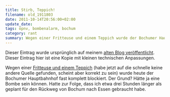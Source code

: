 ```yaml
---
title: Stirb, Teppich!
filename: old_1911803
date: 2011-10-14T20:56:00+02:00
update_date:
tags: öpnv, bombenalarm, bochum
category: rant
summary: Wegen einer Fritteuse und einem Teppich wurde der Bochumer Hauptbahnhof fast komplett blockiert. Hätte ja eine Bombe sein können.
---
```

Dieser Eintrag wurde ursprünglich auf meinem [alten Blog veröffentlicht](https://stu.blogger.de/stories/1911803/). Dieser Eintrag hier ist eine Kopie mit kleinen technischen Anpassungen.

Wegen einer [Fritteuse und einem Teppich](http://www.burntimes.com/hbf-bochum-nach-bombendrohung-gesperrt/) (habe jetzt auf die schnelle keine andere Quelle gefunden, scheint aber korrekt zu sein) wurde heute der Bochumer Hauptbahnhof fast komplett blockiert. Der Grund? Hätte ja eine Bombe sein können. Hatte zur Folge, dass ich etwa drei Stunden länger als geplant für den Rückweg von Bochum nach Essen gebraucht habe.
